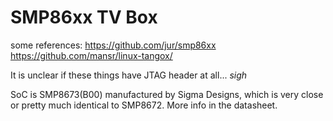 SMP86xx TV Box
==============

some references:
https://github.com/jur/smp86xx
https://github.com/mansr/linux-tangox/

It is unclear if these things have JTAG header at all...
*sigh*

SoC is SMP8673(B00) manufactured by Sigma Designs, which is very close or pretty much identical to SMP8672. More info in the datasheet.
